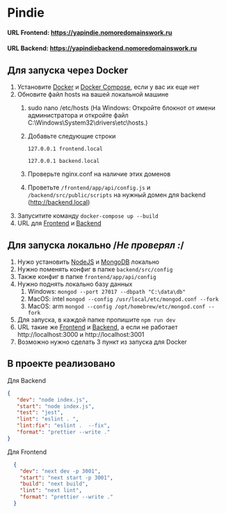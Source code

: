 # Pindie

#### URL Frontend: https://yapindie.nomoredomainswork.ru
#### URL Backend: https://yapindiebackend.nomoredomainswork.ru

## Для запуска через Docker
1. Установите [Docker](https://docs.docker.com/get-docker/)
   и [Docker Compose](https://docs.docker.com/compose/install/), если у вас их еще нет
2. Обновите файл hosts на вашей локальной машине
   1. sudo nano /etc/hosts (На Windows:
      Откройте блокнот от имени администратора и откройте файл C:\Windows\System32\drivers\etc\hosts.)
   2. Добавьте следующие строки

      `127.0.0.1 frontend.local`

      `127.0.0.1 backend.local`
   3. Проверьте nginx.conf на наличие этих доменов
   4. Проветьте `/frontend/app/api/config.js` и `/backend/src/public/scripts` на нужный домен для backend (http://backend.local)
3. Запуситите команду `docker-compose up --build`
4. URL для [Frontend](http://frontend.local) и [Backend](http://backend.local)

## Для запуска локально /*Не проверял :*/
1. Нужо установить [NodeJS](https://nodejs.org/en) и [MongoDB](https://www.mongodb.com/) локально
2. Нужно поменять конфиг в папке `backend/src/config`
3. Также конфиг в папке `frontend/app/api/config`
4. Нужно поднять локально базу данных
   1. Windows: `mongod --port 27017 --dbpath "C:\data\db"`
   2. MacOS: intel `mongod --config /usr/local/etc/mongod.conf --fork`
   3. MacOS: arm `mongod --config /opt/homebrew/etc/mongod.conf --fork`
5. Для запуска, в каждой папке пропишите `npm run dev`
6. URL такие же  [Frontend](http://frontend.local) и [Backend](http://backend.local), а если не работает http://localhost:3000 и http://localhost:3001
7. Возможно нужно сделать 3 пункт из запуска для Docker


##  В проекте реализовано 
Для Backend 
```json
{
   "dev": "node index.js",
   "start": "node index.js",
   "test": "jest",
   "lint": "eslint . ",
   "lint:fix": "eslint .  --fix",
   "format": "prettier --write ."
}
```
Для Frontend
```json
  {
    "dev": "next dev -p 3001",
    "start": "next start -p 3001",
    "build": "next build",
    "lint": "next lint",
    "format": "prettier --write ."
  }
```